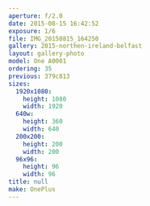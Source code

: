 ```yaml
---
aperture: f/2.0
date: 2015-08-15 16:42:52
exposure: 1/6
file: IMG_20150815_164250
gallery: 2015-northen-ireland-belfast
layout: gallery-photo
model: One A0001
ordering: 35
previous: 379c813
sizes:
  1920x1080:
    height: 1080
    width: 1920
  640w:
    height: 360
    width: 640
  200x200:
    height: 200
    width: 200
  96x96:
    height: 96
    width: 96
title: null
make: OnePlus
---
```

